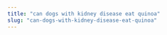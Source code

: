 ```yaml
---
title: "can dogs with kidney disease eat quinoa"
slug: "can-dogs-with-kidney-disease-eat-quinoa"
---
```


